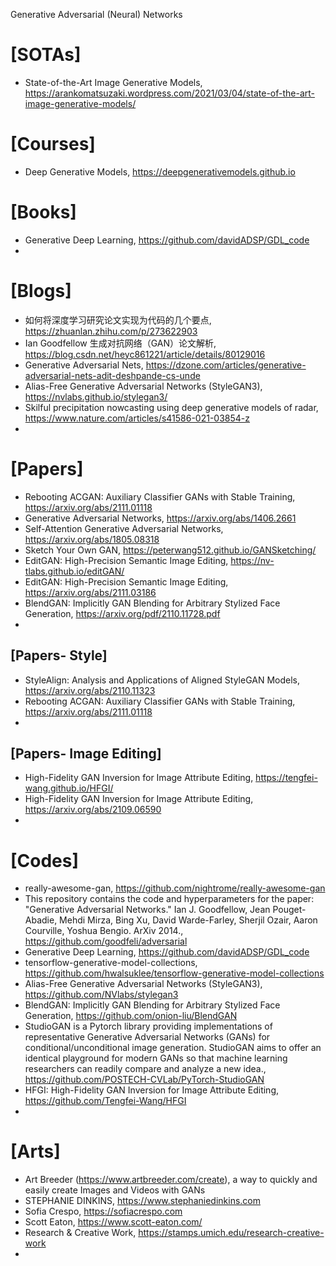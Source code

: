 Generative Adversarial (Neural) Networks


# [SOTAs]
+ State-of-the-Art Image Generative Models, https://arankomatsuzaki.wordpress.com/2021/03/04/state-of-the-art-image-generative-models/

# [Courses]
+ Deep Generative Models, https://deepgenerativemodels.github.io


# [Books]
+ Generative Deep Learning, https://github.com/davidADSP/GDL_code
+ 

# [Blogs]
+ 如何将深度学习研究论文实现为代码的几个要点, https://zhuanlan.zhihu.com/p/273622903
+ Ian Goodfellow 生成对抗网络（GAN）论文解析, https://blog.csdn.net/heyc861221/article/details/80129016
+ Generative Adversarial Nets, https://dzone.com/articles/generative-adversarial-nets-adit-deshpande-cs-unde
+ Alias-Free Generative Adversarial Networks (StyleGAN3), https://nvlabs.github.io/stylegan3/
+ Skilful precipitation nowcasting using deep generative models of radar, https://www.nature.com/articles/s41586-021-03854-z
+ 

# [Papers]
+ Rebooting ACGAN: Auxiliary Classifier GANs with Stable Training, https://arxiv.org/abs/2111.01118
+ Generative Adversarial Networks, https://arxiv.org/abs/1406.2661
+ Self-Attention Generative Adversarial Networks, https://arxiv.org/abs/1805.08318
+ Sketch Your Own GAN, https://peterwang512.github.io/GANSketching/
+ EditGAN: High-Precision Semantic Image Editing, https://nv-tlabs.github.io/editGAN/
+ EditGAN: High-Precision Semantic Image Editing, https://arxiv.org/abs/2111.03186
+ BlendGAN: Implicitly GAN Blending for Arbitrary Stylized Face Generation, https://arxiv.org/pdf/2110.11728.pdf
+ 

## [Papers- Style]
+ StyleAlign: Analysis and Applications of Aligned StyleGAN Models, https://arxiv.org/abs/2110.11323
+ Rebooting ACGAN: Auxiliary Classifier GANs with Stable Training, https://arxiv.org/abs/2111.01118
+ 

## [Papers- Image Editing]
+ High-Fidelity GAN Inversion for Image Attribute Editing, https://tengfei-wang.github.io/HFGI/
+ High-Fidelity GAN Inversion for Image Attribute Editing, https://arxiv.org/abs/2109.06590
+ 

# [Codes]
+ really-awesome-gan, https://github.com/nightrome/really-awesome-gan
+ This repository contains the code and hyperparameters for the paper: "Generative Adversarial Networks." Ian J. Goodfellow, Jean Pouget-Abadie, Mehdi Mirza, Bing Xu, David Warde-Farley, Sherjil Ozair, Aaron Courville, Yoshua Bengio. ArXiv 2014., https://github.com/goodfeli/adversarial
+ Generative Deep Learning, https://github.com/davidADSP/GDL_code
+ tensorflow-generative-model-collections, https://github.com/hwalsuklee/tensorflow-generative-model-collections
+ Alias-Free Generative Adversarial Networks (StyleGAN3), https://github.com/NVlabs/stylegan3
+ BlendGAN: Implicitly GAN Blending for Arbitrary Stylized Face Generation, https://github.com/onion-liu/BlendGAN
+ StudioGAN is a Pytorch library providing implementations of representative Generative Adversarial Networks (GANs) for conditional/unconditional image generation. StudioGAN aims to offer an identical playground for modern GANs so that machine learning researchers can readily compare and analyze a new idea., https://github.com/POSTECH-CVLab/PyTorch-StudioGAN
+ HFGI: High-Fidelity GAN Inversion for Image Attribute Editing, https://github.com/Tengfei-Wang/HFGI
+ 

# [Arts]
+ Art Breeder (https://www.artbreeder.com/create), a way to quickly and easily create Images and Videos with GANs
+ STEPHANIE DINKINS, https://www.stephaniedinkins.com
+ Sofia Crespo, https://sofiacrespo.com
+ Scott Eaton, https://www.scott-eaton.com/
+ Research & Creative Work, https://stamps.umich.edu/research-creative-work
+ 

